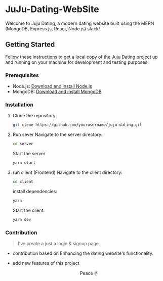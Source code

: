 # JuJu-Dating-WebSite

Welcome to Juju Dating, a modern dating website built using the MERN (MongoDB, Express.js, React, Node.js) stack! 

## Getting Started

Follow these instructions to get a local copy of the Juju Dating project up and running on your machine for development and testing purposes.

### Prerequisites

- Node.js: [Download and install Node.js](https://nodejs.org/)
- MongoDB: [Download and install MongoDB](https://www.mongodb.com/try/download/community)

### Installation

1. Clone the repository:

   ```bash
   git clone https://github.com/yourusername/juju-dating.git
   ```
2. Run sever
   Navigate to the server directory:
   ```bash
   cd server
   ```
   Start the server
   ```bash
   yarn start
   ```
4. run client (Frontend)
   Navigate to the client directory:
   ```bash
   cd client
   ```

   install dependencies:
   ```bash
   yarn
   ```

   Start the client:
   ```bash
   yarn dev
   ```
        
### Contribution
> I've create a just a login & signup page 
- contribution based on Enhancing the dating website's functionality.
- add new features of this project

  <center>
    Peace ✌
  </center>
